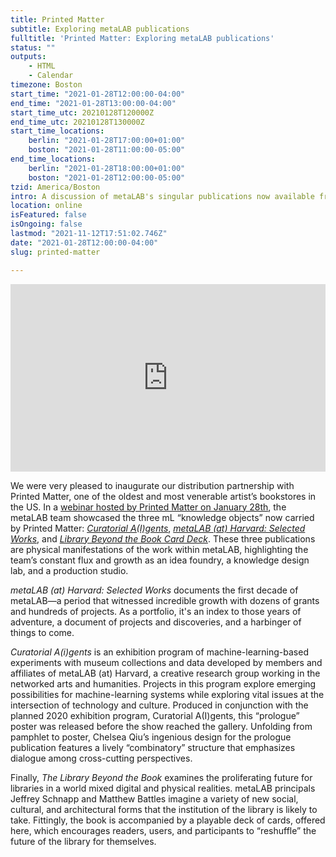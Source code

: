 ```yaml
---
title: Printed Matter
subtitle: Exploring metaLAB publications
fulltitle: 'Printed Matter: Exploring metaLAB publications'
status: ""
outputs:
    - HTML
    - Calendar
timezone: Boston
start_time: "2021-01-28T12:00:00-04:00"
end_time: "2021-01-28T13:00:00-04:00"
start_time_utc: 20210128T120000Z
end_time_utc: 20210128T130000Z
start_time_locations:
    berlin: "2021-01-28T17:00:00+01:00"
    boston: "2021-01-28T11:00:00-05:00"
end_time_locations:
    berlin: "2021-01-28T18:00:00+01:00"
    boston: "2021-01-28T12:00:00-05:00"
tzid: America/Boston
intro: A discussion of metaLAB's singular publications now available from Printed Matter.
location: online
isFeatured: false
isOngoing: false
lastmod: "2021-11-12T17:51:02.746Z"
date: "2021-01-28T12:00:00-04:00"
slug: printed-matter

---
```

<iframe width="100%" height="300" src="https://www.youtube.com/embed/MA5fttnJpeY" frameborder="0" allow="accelerometer; autoplay; clipboard-write; encrypted-media; gyroscope; picture-in-picture" allowfullscreen></iframe>

We were very pleased to inaugurate our distribution partnership with Printed Matter, one of the oldest and most venerable artist’s bookstores in the US. In a [webinar hosted by Printed Matter on January 28th](https://www.printedmatter.org/programs/events/1219), the metaLAB team showcased the three mL “knowledge objects” now carried by Printed Matter: *[Curatorial A(I)gents](https://www.printedmatter.org/catalog/57243)*, *[metaLAB (at) Harvard: Selected Works](https://www.printedmatter.org/catalog/57245)*, and *[Library Beyond the Book Card Deck](https://www.printedmatter.org/catalog/57244)*. These three publications are physical manifestations of the work within metaLAB, highlighting the team’s constant flux and growth as an idea foundry, a knowledge design lab, and a production studio.

*metaLAB (at) Harvard: Selected Works* documents the first decade of metaLAB—a period that witnessed incredible growth with dozens of grants and hundreds of projects. As a portfolio, it's an index to those years of adventure, a document of projects and discoveries, and a harbinger of things to come.

*Curatorial A(i)gents* is an exhibition program of machine-learning-based experiments with museum collections and data developed by members and affiliates of metaLAB (at) Harvard, a creative research group working in the networked arts and humanities. Projects in this program explore emerging possibilities for machine-learning systems while exploring vital issues at the intersection of technology and culture. Produced in conjunction with the planned 2020 exhibition program, Curatorial A(I)gents, this “prologue” poster was released before the show reached the gallery. Unfolding from pamphlet to poster, Chelsea Qiu’s ingenious design for the prologue publication features a lively “combinatory” structure that emphasizes dialogue among cross-cutting perspectives.

Finally, *The Library Beyond the Book* examines the proliferating future for libraries in a world mixed digital and physical realities.  metaLAB principals Jeffrey Schnapp and Matthew Battles imagine a variety of new social, cultural, and architectural forms that the institution of the library is likely to take.  Fittingly, the book is accompanied by a playable deck of cards, offered here, which encourages readers, users, and participants to “reshuffle” the future of the library for themselves.